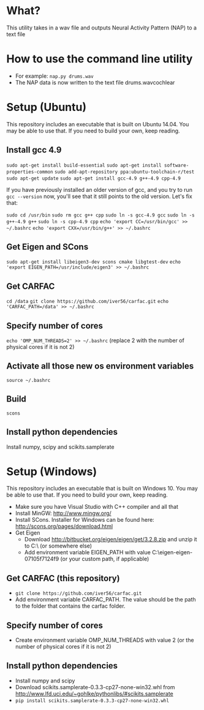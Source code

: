 # What?

This utility takes in a wav file and outputs Neural Activity Pattern (NAP) to a text file

# How to use the command line utility

* For example: `nap.py drums.wav`
* The NAP data is now written to the text file drums.wavcochlear

# Setup (Ubuntu)

This repository includes an executable that is built on Ubuntu 14.04. You may be able to use that. If you need to build your own, keep reading.

## Install gcc 4.9
`sudo apt-get install build-essential`
`sudo apt-get install software-properties-common`
`sudo add-apt-repository ppa:ubuntu-toolchain-r/test`
`sudo apt-get update`
`sudo apt-get install gcc-4.9 g++-4.9 cpp-4.9`

If you have previously installed an older version of gcc, and you try to run `gcc --version` now, you'll see that it still points to the old version. Let's fix that:

`sudo cd /usr/bin`
`sudo rm gcc g++ cpp`
`sudo ln -s gcc-4.9 gcc`
`sudo ln -s g++-4.9 g++`
`sudo ln -s cpp-4.9 cpp`
`echo 'export CC=/usr/bin/gcc' >> ~/.bashrc`
`echo 'export CXX=/usr/bin/g++' >> ~/.bashrc`

## Get Eigen and SCons
`sudo apt-get install libeigen3-dev scons cmake libgtest-dev`
`echo 'export EIGEN_PATH=/usr/include/eigen3' >> ~/.bashrc`

## Get CARFAC
`cd /data`
`git clone https://github.com/iver56/carfac.git`
`echo 'CARFAC_PATH=/data' >> ~/.bashrc`

## Specify number of cores
`echo 'OMP_NUM_THREADS=2' >> ~/.bashrc`
(replace 2 with the number of physical cores if it is not 2)

## Activate all those new os environment variables
`source ~/.bashrc`

## Build
`scons`

## Install python dependencies

Install numpy, scipy and scikits.samplerate

# Setup (Windows)

This repository includes an executable that is built on Windows 10. You may be able to use that. If you need to build your own, keep reading.

* Make sure you have Visual Studio with C++ compiler and all that
* Install MinGW: http://www.mingw.org/
* Install SCons. Installer for Windows can be found here: http://scons.org/pages/download.html
* Get Eigen
    * Download http://bitbucket.org/eigen/eigen/get/3.2.8.zip and unzip it to C:\ (or somewhere else)
    * Add environment variable EIGEN_PATH with value C:\eigen-eigen-07105f7124f9 (or your custom path, if applicable)

## Get CARFAC (this repository)
* `git clone https://github.com/iver56/carfac.git`
* Add environment variable CARFAC_PATH. The value should be the path to the folder that contains the carfac folder.

## Specify number of cores

* Create environment variable OMP_NUM_THREADS with value 2 (or the number of physical cores if it is not 2)

## Install python dependencies

* Install numpy and scipy
* Download scikits.samplerate-0.3.3-cp27-none-win32.whl from http://www.lfd.uci.edu/~gohlke/pythonlibs/#scikits.samplerate
* `pip install scikits.samplerate-0.3.3-cp27-none-win32.whl`
